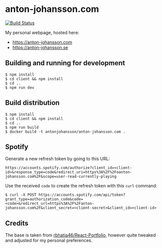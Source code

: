 # anton-johansson.com

[![Build Status](https://travis-ci.org/anton-johansson/anton-johansson.com.svg)](https://travis-ci.org/anton-johansson/anton-johansson.com)

My personal webpage, hosted here:
* https://anton-johansson.com
* https://anton-johansson.se


## Building and running for development

```shell
$ npm install
$ cd client && npm install
$ cd ..
$ npm run dev
```


## Build distribution

```shell
$ npm install
$ cd client && npm install
$ cd ..
$ npm run build
$ docker build -t antonjohansson/anton-johansson.com .
```

## Spotify

Generate a new refresh token by going to this URL:

```
https://accounts.spotify.com/authorize?client_id=<client-id>&response_type=code&redirect_uri=https%3A%2F%2Foanton-johansson.com%2F&scope=user-read-currently-playing
```

Use the received `code` to create the refresh token with this `curl` command:

```
$ curl -X POST https://accounts.spotify.com/api/token?grant_type=authorization_code&code=<code>&redirect_url=https%3A%2F%2Fanton-johansson.com%2F&client_secret=<client-secret>&client_id=<client-id>
```


## Credits

The base is taken from [rbhatia46/React-Portfolio](https://github.com/rbhatia46/React-Portfolio), however quite tweaked and adjusted for my personal preferences.
